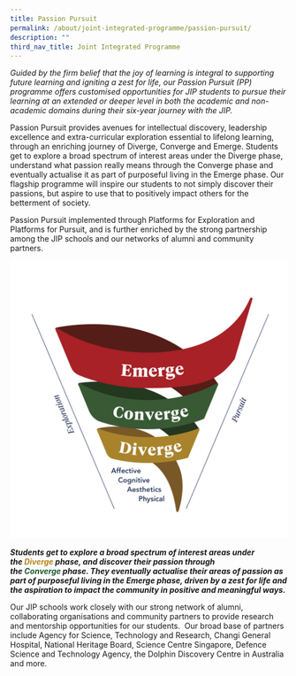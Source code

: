 ```yaml
---
title: Passion Pursuit
permalink: /about/joint-integrated-programme/passion-pursuit/
description: ""
third_nav_title: Joint Integrated Programme
---
```

*Guided by the firm belief that the joy of learning is integral to supporting future learning and igniting a zest for life, our Passion Pursuit (PP) programme offers customised opportunities for JIP students to pursue their learning at an extended or deeper level in both the academic and non-academic domains during their six-year journey with the JIP.*

Passion Pursuit provides avenues for intellectual discovery, leadership excellence and extra-curricular exploration essential to lifelong learning, through an enriching journey of Diverge, Converge and Emerge. Students get to explore a broad spectrum of interest areas under the Diverge phase, understand what passion really means through the Converge phase and eventually actualise it as part of purposeful living in the Emerge phase. Our flagship programme will inspire our students to not simply discover their passions, but aspire to use that to positively impact others for the betterment of society.

Passion Pursuit implemented through Platforms for Exploration and Platforms for Pursuit, and is further enriched by the strong partnership among the JIP schools and our networks of alumni and community partners.

![](/images/passion%20pursuit.png)

**_Students get to explore a broad spectrum of interest areas under the&nbsp;<font color="#B6841B">Diverge</font>&nbsp;phase, and discover their passion through the&nbsp;<font color="#1A582E">Converge</font>&nbsp;phase. They eventually actualise their areas of passion as part of purposeful living in the<font>&nbsp;Emerge</font>&nbsp;phase, driven by a zest for life and the aspiration to impact the community in positive and meaningful ways._**

Our JIP schools work closely with our strong network of alumni, collaborating organisations and community partners to provide research and mentorship opportunities for our students.&nbsp; Our broad base of partners include Agency for Science, Technology and Research, Changi General Hospital, National Heritage Board, Science Centre Singapore, Defence Science and Technology Agency, the Dolphin Discovery Centre in Australia and more.